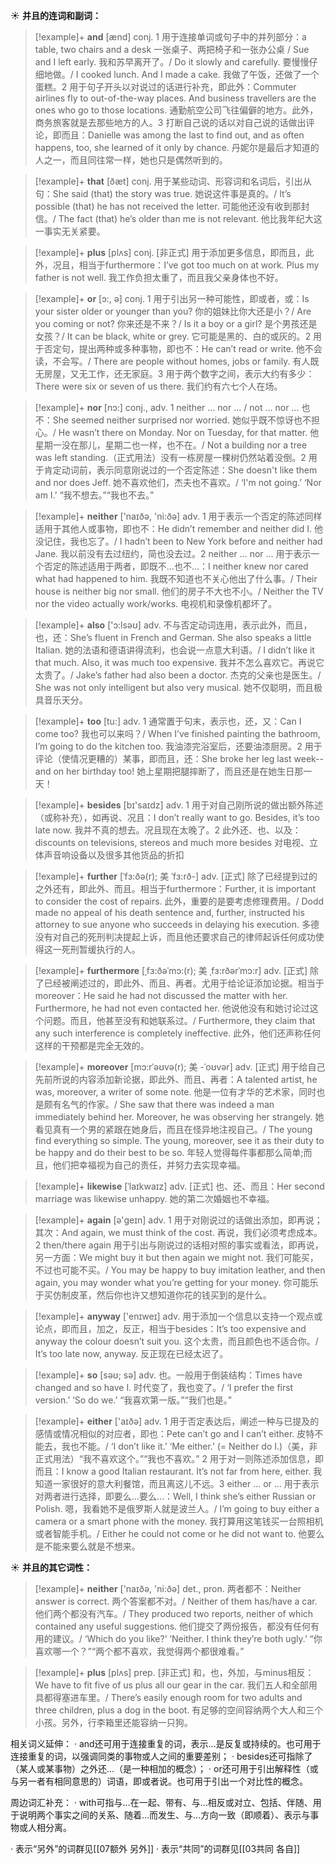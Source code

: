 ☀ <span class="category">**并且的连词和副词：**</span>
>[!example]+ <span class="vocabulary">**and**</span> [ænd] 
> <span class="definition">conj. 1 用于连接单词或句子中的并列部分：</span>a table, two chairs and a desk 一张桌子、两把椅子和一张办公桌 / Sue and I left early. 我和苏早离开了。/ Do it slowly and carefully. 要慢慢仔细地做。/ I cooked lunch. And I made a cake. 我做了午饭，还做了一个蛋糕。<span class="definition">2 用于句子开头以对说过的话进行补充，即此外：</span>Commuter airlines fly to out-of-the-way places. And business travellers are the ones who go to those locations. 通勤航空公司飞往偏僻的地方。此外，商务旅客就是去那些地方的人。<span class="definition">3 打断自己说的话以对自己说的话做出评论，即而且：</span>Danielle was among the last to find out, and as often happens, too, she learned of it only by chance. 丹妮尔是最后才知道的人之一，而且同往常一样，她也只是偶然听到的。

>[!example]+ <span class="vocabulary">**that**</span> [ðæt] 
> <span class="definition">conj. 用于某些动词、形容词和名词后，引出从句：</span>She said (that) the story was true. 她说这件事是真的。/ It’s possible (that) he has not received the letter. 可能他还没有收到那封信。/ The fact (that) he’s older than me is not relevant. 他比我年纪大这一事实无关紧要。

>[!example]+ <span class="vocabulary">**plus**</span> [plʌs] 
> <span class="definition">conj. [非正式] 用于添加更多信息，即而且，此外，况且，相当于furthermore：</span>I’ve got too much on at work. Plus my father is not well. 我工作负担太重了，而且我父亲身体也不好。

>[!example]+ <span class="vocabulary">**or**</span> [ɔ:, ə] 
> <span class="definition">conj. 1 用于引出另一种可能性，即或者，或：</span>Is your sister older or younger than you? 你的姐妹比你大还是小？/ Are you coming or not? 你来还是不来？/ Is it a boy or a girl? 是个男孩还是女孩？/ It can be black, white or grey. 它可能是黑的、白的或灰的。<span class="definition">2 用于否定句，提出两种或多种事物，即也不：</span>He can’t read or write. 他不会读，不会写。/ There are people without homes, jobs or family. 有人既无房屋，又无工作，还无家庭。<span class="definition">3 用于两个数字之间，表示大约有多少：</span>There were six or seven of us there. 我们约有六七个人在场。

>[!example]+ <span class="vocabulary">**nor**</span> [nɔ:] 
> <span class="definition">conj., adv. 1 neither ... nor ... / not ... nor ... 也不：</span>She seemed neither surprised nor worried. 她似乎既不惊讶也不担心。/ He wasn’t there on Monday. Nor on Tuesday, for that matter. 他星期一没在那儿，星期二也一样，也不在。/ Not a building nor a tree was left standing.（正式用法）没有一栋房屋一棵树仍然站着没倒。<span class="definition">2 用于肯定动词前，表示同意刚说过的一个否定陈述：</span>She doesn't like them and nor does Jeff. 她不喜欢他们，杰夫也不喜欢。/ ‘I'm not going.’ ‘Nor am I.’ “我不想去。”“我也不去。”

>[!example]+ <span class="vocabulary">**neither**</span> ['naɪðə, 'ni:ðə] 
> <span class="definition">adv. 1 用于表示一个否定的陈述同样适用于其他人或事物，即也不：</span>He didn’t remember and neither did I. 他没记住，我也忘了。/ I hadn’t been to New York before and neither had Jane. 我以前没有去过纽约，简也没去过。<span class="definition">2 neither ... nor ... 用于表示一个否定的陈述适用于两者，即既不…也不…：</span>I neither knew nor cared what had happened to him. 我既不知道也不关心他出了什么事。/ Their house is neither big nor small. 他们的房子不大也不小。/ Neither the TV nor the video actually work/works. 电视机和录像机都坏了。

>[!example]+ <span class="vocabulary">**also**</span> ['ɔ:lsəʊ] 
> <span class="definition">adv. 不与否定动词连用，表示此外，而且，也，还：</span>She’s fluent in French and German. She also speaks a little Italian. 她的法语和德语讲得流利，也会说一点意大利语。/ I didn’t like it that much. Also, it was much too expensive. 我并不怎么喜欢它。再说它太贵了。/ Jake’s father had also been a doctor. 杰克的父亲也是医生。/ She was not only intelligent but also very musical. 她不仅聪明，而且极具音乐天分。

>[!example]+ <span class="vocabulary">**too**</span> [tu:] 
> <span class="definition">adv. 1 通常置于句末，表示也，还，又：</span>Can I come too? 我也可以来吗？/ When I’ve finished painting the bathroom, I’m going to do the kitchen too. 我油漆完浴室后，还要油漆厨房。<span class="definition">2 用于评论（使情况更糟的）某事，即而且，还：</span>She broke her leg last week--and on her birthday too! 她上星期把腿摔断了，而且还是在她生日那一天！

>[!example]+ <span class="vocabulary">**besides**</span> [bɪ'saɪdz] 
> <span class="definition">adv. 1 用于对自己刚所说的做出额外陈述（或称补充），如再说、况且：</span>I don’t really want to go. Besides, it’s too late now. 我并不真的想去。况且现在太晚了。<span class="definition">2 此外还、也、以及：</span>discounts on televisions, stereos and much more besides 对电视、立体声音响设备以及很多其他货品的折扣
           
>[!example]+ <span class="vocabulary">**further**</span> [ˈfɜ:ðə(r); 美 ˈfɜ:rð-]
> <span class="definition">adv. [正式] 除了已经提到过的之外还有，即此外、而且。相当于furthermore：</span>Further, it is important to consider the cost of repairs. 此外，重要的是要考虑修理费用。/ Dodd made no appeal of his death sentence and, further, instructed his attorney to sue anyone who succeeds in delaying his execution. 多德没有对自己的死刑判决提起上诉，而且他还要求自己的律师起诉任何成功使得这一死刑暂缓执行的人。
           
>[!example]+ <span class="vocabulary">**furthermore**</span> [ˌfɜ:ðəˈmɔ:(r); 美 ˌfɜ:rðərˈmɔ:r]
> <span class="definition">adv. [正式] 除了已经被阐述过的，即此外、而且、再者。尤用于给论证添加论据。相当于moreover：</span>He said he had not discussed the matter with her. Furthermore, he had not even contacted her. 他说他没有和她讨论过这个问题。而且，他甚至没有和她联系过。/ Furthermore, they claim that any such interference is completely ineffective. 此外，他们还声称任何这样的干预都是完全无效的。           
           
>[!example]+ <span class="vocabulary">**moreover**</span> [mɔ:rˈəʊvə(r); 美 -ˈoʊvər]
> <span class="definition">adv. [正式] 用于给自己先前所说的内容添加新论据，即此外、而且、再者：</span>A talented artist, he was, moreover, a writer of some note. 他是一位有才华的艺术家，同时也是颇有名气的作家。/ She saw that there was indeed a man immediately behind her. Moreover, he was observing her strangely. 她看见真有一个男的紧跟在她身后，而且在怪异地注视自己。/ The young find everything so simple. The young, moreover, see it as their duty to be happy and do their best to be so. 年轻人觉得每件事都那么简单;而且，他们把幸福视为自己的责任，并努力去实现幸福。

>[!example]+ <span class="vocabulary">**likewise**</span> [ˈlaɪkwaɪz]
> <span class="definition">adv. [正式] 也、还、而且：</span>Her second marriage was likewise unhappy. 她的第二次婚姻也不幸福。

>[!example]+ <span class="vocabulary">**again**</span> [ə'ɡeɪn] 
> <span class="definition">adv. 1 用于对刚说过的话做出添加，即再说；其次：</span>And again, we must think of the cost. 再说，我们必须考虑成本。<span class="definition">2 then/there again 用于引出与刚说过的话相对照的事实或看法，即再说，另一方面：</span>We might buy it but then again we might not. 我们可能买，不过也可能不买。/ You may be happy to buy imitation leather, and then again, you may wonder what you’re getting for your money. 你可能乐于买仿制皮革，然后你也许又想知道你花的钱买到的是什么。

>[!example]+ <span class="vocabulary">**anyway**</span> ['enɪweɪ] 
> <span class="definition">adv. 用于添加一个信息以支持一个观点或论点，即而且，加之，反正，相当于besides：</span>It’s too expensive and anyway the colour doesn’t suit you. 这个太贵，而且颜色也不适合你。/ It’s too late now, anyway. 反正现在已经太迟了。

>[!example]+ <span class="vocabulary">**so**</span> [səʊ; sə] 
> <span class="definition">adv. 也。一般用于倒装结构：</span>Times have changed and so have I. 时代变了，我也变了。/ ‘I prefer the first version.’ ‘So do we.’ “我喜欢第一版。”“我们也是。”

>[!example]+ <span class="vocabulary">**either**</span> ['aɪðə] 
> <span class="definition">adv. 1 用于否定表达后，阐述一种与已提及的感情或情况相似的对应者，即也：</span>Pete can’t go and I can’t either. 皮特不能去，我也不能。/ ‘I don’t like it.’ ‘Me either.’ (= Neither do I.)（美，非正式用法）“我不喜欢这个。”“我也不喜欢。” <span class="definition">2 用于对一则陈述添加信息，即而且：</span>I know a good Italian restaurant. It’s not far from here, either. 我知道一家很好的意大利餐馆，而且离这儿不远。<span class="definition">3 either ... or ... 用于表示对两者进行选择，即要么…要么…：</span>Well, I think she’s either Russian or Polish. 嗯，我看她不是俄罗斯人就是波兰人。/ I’m going to buy either a camera or a smart phone with the money. 我打算用这笔钱买一台照相机或者智能手机。/ Either he could not come or he did not want to. 他要么是不能来要么就是不想来。

☀ <span class="category">**并且的其它词性：**</span>
>[!example]+ <span class="vocabulary">**neither**</span> ['naɪðə, 'ni:ðə] 
> <span class="definition">det., pron. 两者都不：</span>Neither answer is correct. 两个答案都不对。/ Neither of them has/have a car. 他们两个都没有汽车。/ They produced two reports, neither of which contained any useful suggestions. 他们提交了两份报告，都没有任何有用的建议。/ ‘Which do you like?’ ‘Neither. I think they’re both ugly.’ “你喜欢哪一个？”“两个都不喜欢，我觉得两个都很难看。”

>[!example]+ <span class="vocabulary">**plus**</span> [plʌs] 
> <span class="definition">prep. [非正式] 和，也，外加，与minus相反：</span>We have to fit five of us plus all our gear in the car. 我们五人和全部用具都得塞进车里。/ There’s easily enough room for two adults and three children, plus a dog in the boot. 有足够的空间容纳两个大人和三个小孩。另外，行李箱里还能容纳一只狗。

相关词义延伸：
· and还可用于连接重复的词，表示…是反复或持续的。也可用于连接重复的词，以强调同类的事物或人之间的重要差别；
· besides还可指除了（某人或某事物）之外还…（是一种相加的概念）；
· or还可用于引出解释性（或与另一者有相同意思的）词语，即或者说。也可用于引出一个对比性的概念。

周边词汇补充：
· with可指与…在一起、带有、与…相反或对立、包括、伴随、用于说明两个事实之间的关系、随着…而发生、与…方向一致（即顺着）、表示与事物或人相分离。

· 表示“另外”的词群见[[07额外 另外]]
· 表示“共同”的词群见[[03共同 各自]]
